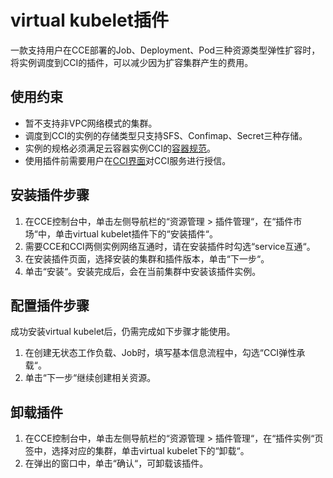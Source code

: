 # virtual kubelet插件<a name="cce_01_0135"></a>

一款支持用户在CCE部署的Job、Deployment、Pod三种资源类型弹性扩容时，将实例调度到CCI的插件，可以减少因为扩容集群产生的费用。

## 使用约束<a name="section628693291119"></a>

-   暂不支持非VPC网络模式的集群。
-   调度到CCI的实例的存储类型只支持SFS、Confimap、Secret三种存储。
-   实例的规格必须满足云容器实例CCI的[容器规范](https://support.huaweicloud.com/productdesc-cci/cci_03_0007.html)。
-   使用插件前需要用户在[CCI界面](https://console.huaweicloud.com/cci)对CCI服务进行授信。

## 安装插件步骤<a name="section2237175619515"></a>

1.  在CCE控制台中，单击左侧导航栏的“资源管理  \>  插件管理“，在“插件市场“中，单击virtual kubelet插件下的“安装插件“。
2.  需要CCE和CCI两侧实例网络互通时，请在安装插件时勾选“service互通“。
3.  在安装插件页面，选择安装的集群和插件版本，单击“下一步“。
4.  单击“安装“。安装完成后，会在当前集群中安装该插件实例。

## 配置插件步骤<a name="section162391856185111"></a>

成功安装virtual kubelet后，仍需完成如下步骤才能使用。

1.  在创建无状态工作负载、Job时，填写基本信息流程中，勾选“CCI弹性承载“。
2.  单击“下一步“继续创建相关资源。

## 卸载插件<a name="section1624015695110"></a>

1.  在CCE控制台中，单击左侧导航栏的“资源管理 \> 插件管理“，在“插件实例“页签中，选择对应的集群，单击virtual kubelet下的“卸载“。
2.  在弹出的窗口中，单击“确认“，可卸载该插件。

